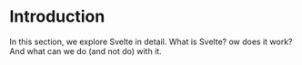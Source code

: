 ---
---

# Introduction

In this section, we explore Svelte in detail. What is Svelte? ow does it work? And what can we do (and not do) with it.
